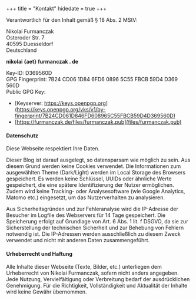 +++
title = "Kontakt"
hidedate = true
+++

Verantwortlich für den Inhalt gemäß § 18 Abs. 2 MStV:  

Nikolai Furmanczak  
Osteroder Str. 7  
40595 Duesseldorf  
Deutschland  

**nikolai {aet} furmanczak . de**  

Key-ID: D369560D  
GPG Fingerprint: 7B24 CD06 1D84 6FD6 0896  5C55 FBCB 59D4 D369 560D  
Public GPG Key: 
- [Keyserver: https://keys.openpgp.org](https://keys.openpgp.org/vks/v1/by-fingerprint/7B24CD061D846FD608965C55FBCB59D4D369560D)  
- [https://furmanczak.de/files/furmanczak.pub](files/furmanczak.pub)


#### Datenschutz

Diese Webseite respektiert Ihre Daten.  

Dieser Blog ist darauf ausgelegt, so datensparsam wie möglich zu sein. Aus diesem Grund werden keine Cookies verwendet. Die Informationen zum ausgewählten Theme (Dark/Light) werden im Local Storage des Browsers gespeichert. Es werden keine Schlüssel, UUIDs oder ähnliche Werte gespeichert, die eine spätere Identifizierung der Nutzer ermöglichen. Zudem wird keine Tracking- oder Analysesoftware (wie Google Analytics, Matomo etc.) eingesetzt, um das Nutzerverhalten zu analysieren.  

Aus Sicherheitsgründen und zur Fehleranalyse wird die IP-Adresse der Besucher im Logfile des Webservers für 14 Tage gespeichert. Die Speicherung erfolgt auf Grundlage von Art. 6 Abs. 1 lit. f DSGVO, da sie zur Sicherstellung der technischen Sicherheit und zur Behebung von Fehlern notwendig ist. Die IP-Adressen werden ausschließlich zu diesem Zweck verwendet und nicht mit anderen Daten zusammengeführt.

#### Urheberrecht und Haftung

Alle Inhalte dieser Webseite (Texte, Bilder, etc.) unterliegen dem Urheberrecht von Nikolai Furmanczak, sofern nicht anders angegeben. Jede Nutzung, Vervielfältigung oder Verbreitung bedarf der ausdrücklichen Genehmigung. Für die Richtigkeit, Vollständigkeit und Aktualität der Inhalte wird keine Gewähr übernommen.
